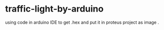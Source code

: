 # traffic-light-by-arduino
using code in arduino IDE to get .hex and put it in proteus project as image .
